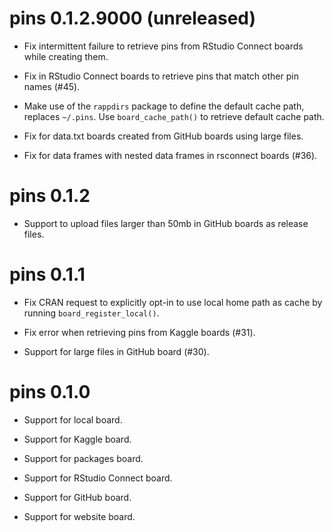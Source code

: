 # pins 0.1.2.9000 (unreleased)

- Fix intermittent failure to retrieve pins from RStudio
  Connect boards while creating them.

- Fix in RStudio Connect boards to retrieve pins that match
  other pin names (#45).

- Make use of the `rappdirs` package to define the default
  cache path, replaces `~/.pins`. Use `board_cache_path()`
  to retrieve default cache path.

- Fix for data.txt boards created from GitHub boards using
  large files.

- Fix for data frames with nested data frames in rsconnect
  boards (#36).

# pins 0.1.2

- Support to upload files larger than 50mb in GitHub boards
  as release files.

# pins 0.1.1

- Fix CRAN request to explicitly opt-in to use local home
  path as cache by running `board_register_local()`.

- Fix error when retrieving pins from Kaggle boards (#31).

- Support for large files in GitHub board (#30).

# pins 0.1.0

- Support for local board.

- Support for Kaggle board.

- Support for packages board.

- Support for RStudio Connect board.

- Support for GitHub board.

- Support for website board.
